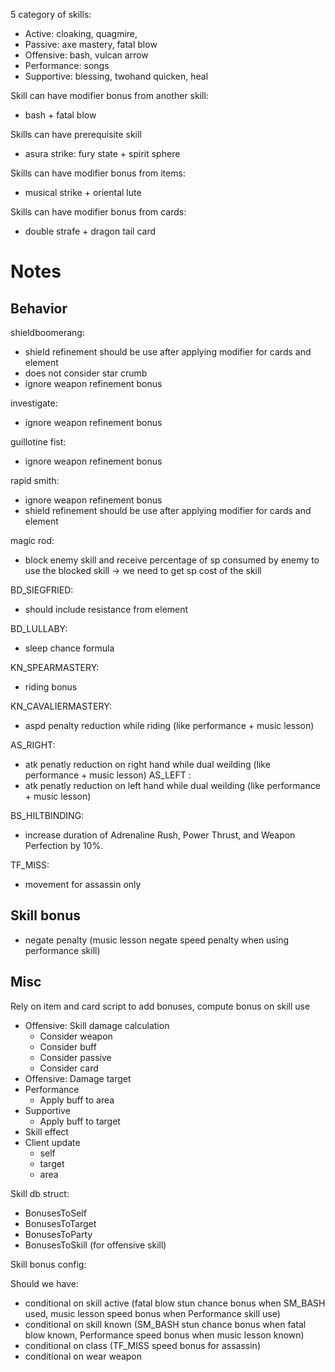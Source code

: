 5 category of skills:

- Active: cloaking, quagmire, 
- Passive: axe mastery, fatal blow
- Offensive: bash, vulcan arrow
- Performance: songs
- Supportive: blessing, twohand quicken, heal


Skill can have modifier bonus from another skill:
- bash + fatal blow

Skills can have prerequisite skill
-  asura strike: fury state + spirit sphere

Skills can have modifier bonus from items:
- musical strike + oriental lute

Skills can have modifier bonus from cards:
- double strafe + dragon tail card


# Notes

## Behavior
shieldboomerang: 
- shield refinement should be use after applying modifier for cards and element
- does not consider star crumb
- ignore weapon refinement bonus

investigate:
- ignore weapon refinement bonus

guillotine fist:
- ignore weapon refinement bonus

rapid smith:
- ignore weapon refinement bonus
- shield refinement should be use after applying modifier for cards and element

magic rod:
- block enemy skill and receive percentage of sp consumed by enemy to use the blocked skill -> we need to get sp cost of the skill

BD_SIEGFRIED:
- should include resistance from element

BD_LULLABY:
- sleep chance formula

KN_SPEARMASTERY:
- riding bonus 

KN_CAVALIERMASTERY:
- aspd penalty reduction while riding (like performance + music lesson)

AS_RIGHT:
- atk penatly reduction on right hand while dual weilding (like performance + music lesson)
AS_LEFT :
- atk penatly reduction on left hand while dual weilding (like performance + music lesson)

BS_HILTBINDING:
- increase duration of Adrenaline Rush, Power Thrust, and Weapon Perfection by 10%.

TF_MISS:
- movement for assassin only

## Skill bonus
- negate penalty (music lesson negate speed penalty when using performance skill)
## Misc
Rely on item and card script to add bonuses, compute bonus on skill use

- Offensive: Skill damage calculation
  - Consider weapon
  - Consider buff
  - Consider passive
  - Consider card
- Offensive: Damage target
- Performance
  - Apply buff to area
- Supportive
  - Apply buff to target
- Skill effect
- Client update
  - self
  - target
  - area


Skill db struct:
- BonusesToSelf
- BonusesToTarget
- BonusesToParty
- BonusesToSkill (for offensive skill)

Skill bonus config:

Should we have:
- conditional on skill active (fatal blow stun chance bonus when SM_BASH used, music lesson speed bonus when Performance skill use)
- conditional on skill known (SM_BASH stun chance bonus when fatal blow known, Performance speed bonus when music lesson known)
- conditional on class (TF_MISS speed bonus for assassin)
- conditional on wear weapon